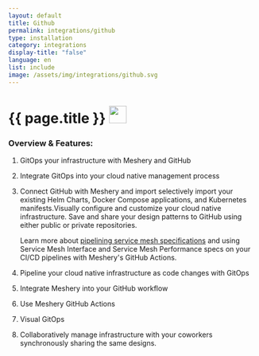 ```yaml
---
layout: default
title: Github
permalink: integrations/github
type: installation
category: integrations
display-title: "false"
language: en
list: include
image: /assets/img/integrations/github.svg
---
```


<h1>{{ page.title }} <img src="{{ page.image }}" style="width: 35px; height: 35px;" /></h1>


<!-- This needs replaced with the Category property, not the sub-category.
 #### Category: github -->

### Overview & Features:
1. GitOps your infrastructure with Meshery and GitHub

2. Integrate GitOps into your cloud native management process

4. 
    Connect GitHub with Meshery and import selectively import your existing Helm Charts, Docker Compose applications, and Kubernetes manifests.Visually configure and customize your cloud native infrastructure.
    Save and share your design patterns to GitHub using either public or private repositories.



    Learn more about <a href="/blog/service-mesh-specifications/pipelining-service-mesh-specifications">pipelining service mesh specifications</a> and using Service Mesh Interface and Service Mesh Performance specs on your CI/CD pipelines with Meshery's GitHub Actions.



5. Pipeline your cloud native infrastructure as code changes with GitOps

6. Integrate Meshery into your GitHub workflow

7. Use Meshery GitHub Actions

8. Visual GitOps

9. Collaboratively manage infrastructure with your coworkers synchronously sharing the same designs.

